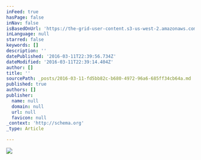 ```yaml
---
inFeed: true
hasPage: false
inNav: false
isBasedOnUrl: 'https://the-grid-user-content.s3-us-west-2.amazonaws.com/2692fa05-3dd0-4b99-b477-587cf55fb3d5.png'
inLanguage: null
starred: false
keywords: []
description: ''
datePublished: '2016-03-11T22:39:56.734Z'
dateModified: '2016-03-11T22:39:14.404Z'
author: []
title: ''
sourcePath: _posts/2016-03-11-fd5bb82c-b680-4972-96a6-685ff34cb64a.md
published: true
authors: []
publisher:
  name: null
  domain: null
  url: null
  favicon: null
_context: 'http://schema.org'
_type: Article

---
```

![](https://the-grid-user-content.s3-us-west-2.amazonaws.com/2692fa05-3dd0-4b99-b477-587cf55fb3d5.png)
